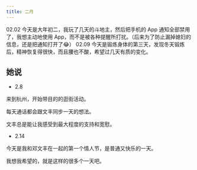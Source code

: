 ```yaml
---
title: 二月
---
```


02.02 今天是大年初二，我玩了几天的斗地主，然后把手机的 App 通知全部禁用了，我想主动地使用 App，而不是被各种提醒所打扰。（后来为了防止漏掉媳妇的信息，还是把通知打开了😂）
02.09 今天是锻炼身体的第三天，发现冬天锻炼后，精神恢复得很快，而且腰也不酸，希望过几天有质的变化。

## 她说

- 2.8

来到杭州，开始带目的的逛街活动。

每天通话都会跟文丰同步一天的想法。

文丰总是能让我感受到最大程度的支持和宽慰。

- 2.14

今天是我和邓文丰在一起的第一个情人节，是普通又快乐的一天。

我想我希望的，就是这样的很多个一天吧。